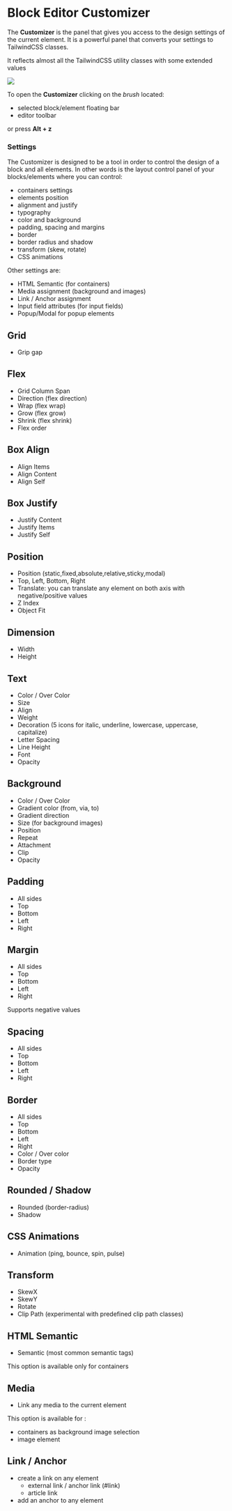 # Block Editor Customizer

The **Customizer** is the panel that gives you access to the design settings of the current element.
It is a powerful panel that converts your settings to TailwindCSS classes.

It reflects almost all the TailwindCSS utility classes with some extended values

<img src="https://res.cloudinary.com/moodgiver/image/upload/v1609820115/moka_editor_tailwind_panel_e999e42ad8.png"/>

To open the **Customizer** clicking on the <i class="material-icons">brush</i> located:

- selected block/element floating bar
- editor toolbar

or press **Alt + z**

### Settings

The Customizer is designed to be a tool in order to control the design of a block and all elements.
In other words is the layout control panel of your blocks/elements where you can control:

- containers settings
- elements position
- alignment and justify
- typography
- color and background
- padding, spacing and margins
- border
- border radius and shadow
- transform (skew, rotate)
- CSS animations

Other settings are:
- HTML Semantic (for containers)
- Media assignment (background and images)
- Link / Anchor assignment
- Input field attributes (for input fields)
- Popup/Modal for popup elements



## Grid 

- Grip gap

## Flex

- Grid Column Span
- Direction (flex direction)
- Wrap (flex wrap)
- Grow (flex grow)
- Shrink (flex shrink)
- Flex order

## Box Align
- Align Items
- Align Content
- Align Self

## Box Justify
- Justify Content
- Justify Items
- Justify Self

## Position
- Position (static,fixed,absolute,relative,sticky,modal)
- Top, Left, Bottom, Right
- Translate: you can translate any element on both axis with negative/positive values
- Z Index
- Object Fit

## Dimension
- Width
- Height

## Text
- Color / Over Color
- Size
- Align
- Weight
- Decoration (5 icons for italic, underline, lowercase, uppercase, capitalize)
- Letter Spacing
- Line Height
- Font
- Opacity

## Background

- Color / Over Color
- Gradient color (from, via, to)
- Gradient direction
- Size (for background images)
- Position
- Repeat
- Attachment
- Clip
- Opacity

## Padding

- All sides
- Top
- Bottom
- Left
- Right

## Margin 

- All sides
- Top
- Bottom
- Left
- Right

Supports negative values

## Spacing

- All sides
- Top
- Bottom
- Left
- Right

## Border

- All sides
- Top
- Bottom
- Left
- Right
- Color / Over color
- Border type
- Opacity

## Rounded / Shadow

- Rounded (border-radius)
- Shadow

## CSS Animations

- Animation (ping, bounce, spin, pulse)

## Transform 

- SkewX
- SkewY
- Rotate
- Clip Path (experimental with predefined clip path classes) 

## HTML Semantic

- Semantic (most common semantic tags)

This option is available only for containers

## Media

- Link any media to the current element

This option is available for :

- containers as background image selection
- image element

## Link / Anchor

- create a link on any element
    - external link / anchor link (#link)
    - article link
- add an anchor to any element





